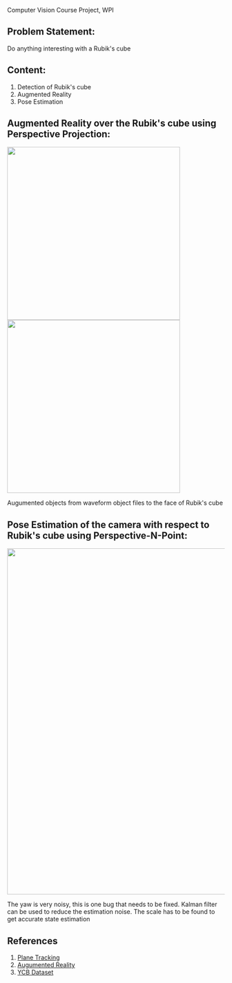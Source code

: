 Computer Vision Course Project, WPI

## Problem Statement: 
Do anything interesting with a Rubik's cube

## Content:
1. Detection of Rubik's cube 
2. Augmented Reality
3. Pose Estimation
<!---
## Detection of Rubik's cube using ORB feature matching and Homography:

<p float="left">
  <img src="media/detect.gif" width="400" />
  <img src="media/detect_kalman.gif" width="400" /> 
</p>
Detection of Rubik's cube using ORB feature matching and Homograpy (left). After Kalman Filter (right)
--->
## Augmented Reality over the Rubik's cube using Perspective Projection:

<p float="left">
  <img src="media/spiderman_ar.gif" width="400" />
  <img src="media/cube_ar.gif" width="400" /> 
</p>
Augumented objects from waveform object files to the face of Rubik's cube

## Pose Estimation of the camera with respect to Rubik's cube using Perspective-N-Point:

<p float="left">
  <img src="media/pose_estimation.gif" width="800"/>
</p>
The yaw is very noisy, this is one bug that needs to be fixed. Kalman filter can be used to reduce the estimation noise. The scale has to be found to get accurate state estimation

## References
1. [Plane Tracking](https://github.com/opencv/opencv/blob/4.x/samples/python/plane_tracker.py "Plane Tracking")
2. [Augumented Reality](https://github.com/jayantjain100/Augmented-Reality "Augumented Reality")
3. [YCB Dataset](https://www.ycbbenchmarks.com/ "YCB Dataset")

